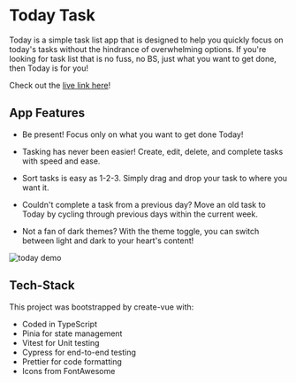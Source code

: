 # Today Task

Today is a simple task list app that is designed to help you quickly focus on today's tasks without the hindrance of overwhelming options. If you're looking for task list that is no fuss, no BS, just what you want to get done, then Today is for you!

Check out the [live link here](https://todaytasklist.netlify.app/)!

## App Features

- Be present! Focus only on what you want to get done Today!

- Tasking has never been easier! Create, edit, delete, and complete tasks with speed and ease.

- Sort tasks is easy as 1-2-3. Simply drag and drop your task to where you want it.

- Couldn't complete a task from a previous day? Move an old task to Today by cycling through previous days within the current week.

- Not a fan of dark themes? With the theme toggle, you can switch between light and dark to your heart's content!

![today demo](https://res.cloudinary.com/dvrs8gsj3/image/upload/v1672898156/today-task/today-demo-2_a6jmvs.gif)

## Tech-Stack

This project was bootstrapped by create-vue with:

- Coded in TypeScript
- Pinia for state management
- Vitest for Unit testing
- Cypress for end-to-end testing
- Prettier for code formatting
- Icons from FontAwesome

